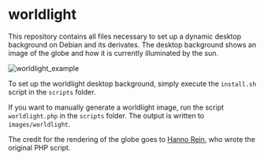 # worldlight

This repository contains all files necessary to set up a dynamic desktop background on Debian and its derivates. 
The desktop background shows an image of the globe and how it is currently illuminated by the sun.

![worldlight_example](/images/worldlight_example.png)

To set up the worldlight desktop background, simply execute the `install.sh` script in the `scripts` folder.

If you want to manually generate a worldlight image, run the script `worldlight.php` in the `scripts` folder.
The output is written to `images/worldlight`.

The credit for the rendering of the globe goes to [Hanno Rein](http://old.hanno-rein.de/software/worldlight.html), who wrote the original PHP script.
